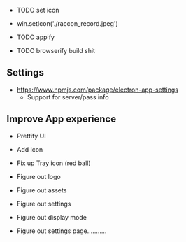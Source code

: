  - TODO set icon
- win.setIcon('./raccon_record.jpeg')

- TODO appify
- TODO browserify build shit


## Settings

* https://www.npmjs.com/package/electron-app-settings
  * Support for server/pass info

## Improve App experience

* Prettify UI
* Add icon

* Fix up Tray icon (red ball)
* Figure out logo
* Figure out assets

* Figure out settings
* Figure out display mode
* Figure out settings page...........
